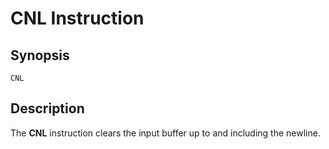# CNL Instruction

## Synopsis

```
CNL
```

## Description

The **CNL** instruction clears the input buffer up to and including the newline.
